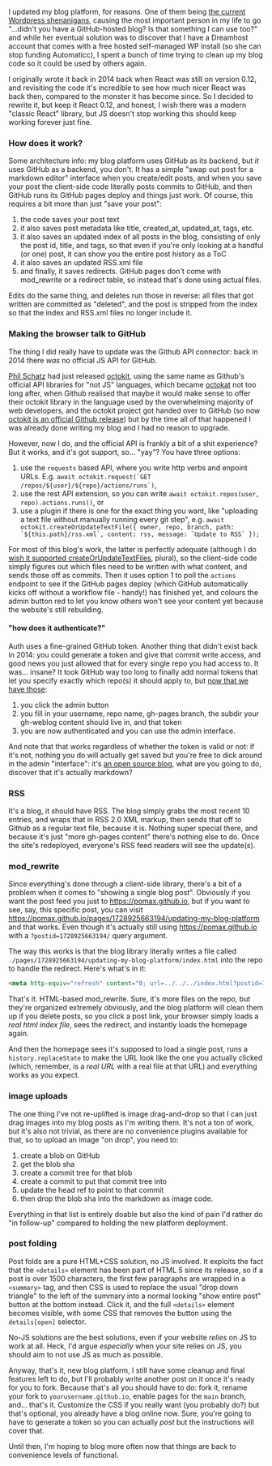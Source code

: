 I updated my blog platform, for reasons. One of them being [the current Wordpress shenanigans](https://www.theverge.com/2024/9/27/24256361/wordpress-wp-engine-drama-explained-matt-mullenweg),  causing the most important person in my life to go "...didn't you have a GitHub-hosted blog? Is that something I can use too?" and while her eventual solution was to discover that I have a Dreamhost account that comes with a free hosted self-managed WP install (so she can stop funding Automaticc), I spent a bunch of time trying to clean up my blog code so it could be used by others again. 

I originally wrote it back in 2014 back when React was still on version 0.12, and revisiting the code it's incredible to see how much nicer React was back then, compared to the monster it has become since. So I decided to rewrite it, but keep it React 0.12, and honest, I wish there was a modern "classic React" library, but JS doesn't stop working this should keep working forever just fine. 

### How does it work?

Some architecture info: my blog platform uses GitHub as its backend, but _it_ uses GitHub as a backend, you don't. It has a simple "swap out post for a markdown editor" interface when you create/edit posts, and when you save your post the client-side code literally posts commits to GitHub, and then GitHub runs its GitHub pages deploy and things just work. Of course, this requires a bit more than just "save your post":

1. the code saves your post text
1. it also saves post metadata like title, created_at, updated_at, tags, etc.
1. it also saves an updated index of all posts in the blog, consisting of only the post id, title, and tags, so that even if you're only looking at a handful (or one) post, it can show you the entire post history as a ToC
1. it also saves an updated RSS.xml file
1. and finally, it saves redirects. GitHub pages don't come with mod_rewrite or a redirect table, so instead that's done using actual files.

Edits do the same thing, and deletes run those in reverse: all files that got written are committed as "deleted", and the post is stripped from the index so that the index and RSS.xml files no longer include it.

### Making the browser talk to GitHub

The thing I did really have to update was the Github API connector: back in 2014 there _was_ no official JS API for GitHub.

[Phil Schatz](https://philschatz.com) had just released [octokit](https://philschatz.com/2013/03/10/octokit), using the same name as Github's official API libraries for "not JS" languages, which became [octokat](https://philschatz.com/2014/05/25/octokat/) not too long after, when Github realised that maybe it would make sense to offer their octokit library in the language used by the overwhelming majority of web developers, and the octokit project got handed over to GitHub (so now [octokit is an official Github release](https://www.npmjs.com/package/octokit)) but by the time all of that happened I was already done writing my blog and I had no reason to upgrade.

However, now I do, and the official API is frankly a bit of a shit experience? But it works, and it's got support, so... "yay"? You have three options:

1. use the `requests` based API, where you write http verbs and enpoint URLs. E.g. ``await octokit.request(`GET /repos/${user}/${repo}/actions/runs`)``,
1. use the rest API extension, so you can write ``await octokit.repos(user, repo).actions.runs()``, or
1. use a plugin if there is one for the exact thing you want, like "uploading a text file without manually running every git step", e.g. ``await octokit.createOrUpdateTextFile({ owner, repo, branch, path: `${this.path}/rss.xml`, content: rss, message: `Update to RSS` });``

For most of this blog's work, the latter is perfectly adequate (although I do [wish it supported createOrUpdateTextFiles](https://github.com/octokit/plugin-create-or-update-text-file.js/issues/295#issuecomment-2408704495), plural), so the client-side code simply figures out which files need to be written with what content, and sends those off as commits. Then it uses option 1 to poll the `actions` endpoint to see if the GitHub pages deploy (which GitHub automatically kicks off without a workflow file - handy!) has finished yet, and colours the admin button red to let you know others won't see your content yet because the website's still rebuilding.

#### "how does it authenticate?"

Auth uses a fine-grained GitHub token. Another thing that didn't exist back in 2014: you could generate a token and give that commit write access, and good news you just allowed that for every single repo you had access to. It was... insane? It took GitHub way too long to finally add normal tokens that let you specify exactly which repo(s) it should apply to, but [now that we have those](https://github.com/settings/tokens?type=beta): 

1. you click the admin button
1. you fill in your username, repo name, gh-pages branch, the subdir your gh-weblog content should live in, and that token
1. you are now authenticated and you can use the admin interface. 

And note that that works regardless of whether the token is valid or not: if it's not, nothing you do will actually get saved but you're free to dick around in the admin "interface": it's [an open source blog](https://github.com/pomax/pomax.github.io), what are you going to do, discover that it's actually markdown?

### RSS

It's a blog, it should have RSS. The blog simply grabs the most recent 10 entries, and wraps that in RSS 2.0 XML markup, then sends that off to Github as a regular text file, because it is. Nothing super special there, and because it's just "more gh-pages content" there's nothing else to do. Once the site's redeployed, everyone's RSS feed readers will see the update(s).

### mod_rewrite

Since everything's done through a client-side library, there's a bit of a problem when it comes to "showing a single blog post". Obviously if you want the post feed you just to https://pomax.github.io, but if you want to see, say, this specific post, you can visit https://pomax.github.io/pages/1728925663194/updating-my-blog-platform and that works. Even though it's actually still using https://pomax.github.io with a `?postid=1728925663194/` query argument.

The way this works is that the blog library literally writes a file called `./pages/1728925663194/updating-my-blog-platform/index.html` into the repo to handle the redirect. Here's what's in it:

```html
<meta http-equiv="refresh" content="0; url=../../../index.html?postid=1728925663194">
```

That's it. HTML-based mod_rewrite. Sure, it's more files on the repo, but they're organized extremely obviously, and the blog platform will clean them up if you delete posts, so you click a post link, your browser simply loads a _real html index file_, sees the redirect, and instantly loads the homepage again. 

And then the homepage sees it's supposed to load a single post, runs a `history.replaceState` to make the URL look like the one you actually clicked (which, remember, is a _real URL_ with a real file at that URL) and everything works as you expect.

### image uploads

The one thing I've not re-uplifted is image drag-and-drop so that I can just drag images into my blog posts as I'm writing them. It's not a ton of work, but it's also not trivial, as there are no convenience plugins available for that, so to upload an image "on drop", you need to:

1. create a blob on GitHub
1. get the blob sha
1. create a commit tree for that blob
1. create a commit to put that commit tree into
1. update the head ref to point to that commit
1. then drop the blob sha into the markdown as image code.

Everything in that list is entirely doable but also the kind of pain I'd rather do "in follow-up" compared to holding the new platform deployment.

### post folding

Post folds are a pure HTML+CSS solution, no JS involved. It exploits the fact that the `<details>` element has been part of HTML 5 since its release, so if a post is over 1500 characters, the first few paragraphs are wrapped in a `<summary>` tag, and then CSS is used to replace the usual "drop down triangle" to the left of the summary into a normal looking "show entire post" button at the bottom instead. Click it, and the  full `<details>` element becomes visible, with some CSS that removes the button using the `details[open]` selector.

No-JS solutions are the best solutions, even if your website *relies* on JS to work at all. Heck, I'd argue _especially_ when your site relies on JS, you should aim to not use JS as much as possible.

Anyway, that's it, new blog platform, I still have some cleanup and final features left to do, but I'll probably write another post on it once it's ready for you to fork. Because that's all you should have to do: fork it, rename your fork to `yourusername.github.io`, enable pages for the `main` branch, and... that's it. Customize the CSS if you really want (you probably do?) but that's optional, you already have a blog online now. Sure, you're going to have to generate a token so you can actually _post_ but the instructions will cover that.

Until then, I'm hoping to blog more often now that things are back to convenience levels of functional.
